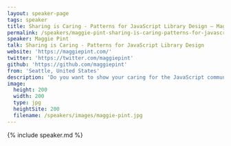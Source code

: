 ```yaml
---
layout: speaker-page
tags: speaker
title: Sharing is Caring - Patterns for JavaScript Library Design – Maggie Pint
permalink: /speakers/maggie-pint-sharing-is-caring-patterns-for-javascript-library-design.html
speaker: Maggie Pint
talk: Sharing is Caring - Patterns for JavaScript Library Design
website: 'https://maggiepint.com/'
twitter: 'https://twitter.com/maggiepint'
github: 'https://github.com/maggiepint'
from: 'Seattle, United States'
description: 'Do you want to show your caring for the JavaScript community by doing some sharing? At work, are you thinking that the code you keep pasting in project after project should become an internal library? The key to creating a great library is designing an API that people love using. We will walk through API design patterns in popular JavaScript libraries, including LoDash, Q, Moment, and Request. You will learn what patterns work, what mistakes have been made, and how to apply this knowledge to your own JavaScript libraries and tools.'
image:
  height: 200
  width: 200
  type: jpg
  heightSite: 200
  filename: /speakers/images/maggie-pint.jpg
---
```


{% include speaker.md %}
